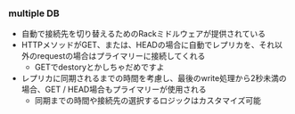 ### multiple DB

* 自動で接続先を切り替えるためのRackミドルウェアが提供されている
* HTTPメソッドがGET、または、HEADの場合に自動でレプリカを、それ以外のrequestの場合はプライマリーに接続してくれる
  * GETでdestoryとかしちゃだめですよ
* レプリカに同期されるまでの時間を考慮し、最後のwrite処理から2秒未満の場合、GET / HEAD場合もプライマリーが使用される
  * 同期までの時間や接続先の選択するロジックはカスタマイズ可能
